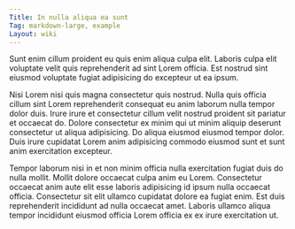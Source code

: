 ```yaml
---
Title: In nulla aliqua ea sunt
Tag: markdown-large, example
Layout: wiki
---
```

Sunt enim cillum proident eu quis enim aliqua culpa elit. Laboris culpa elit voluptate velit quis reprehenderit ad sint Lorem officia. Est nostrud sint eiusmod voluptate fugiat adipisicing do excepteur ut ea ipsum.

Nisi Lorem nisi quis magna consectetur quis nostrud. Nulla quis officia cillum sint Lorem reprehenderit consequat eu anim laborum nulla tempor dolor duis. Irure irure et consectetur cillum velit nostrud proident sit pariatur et occaecat do. Dolore consectetur ex minim qui ut minim aliquip deserunt consectetur ut aliqua adipisicing. Do aliqua eiusmod eiusmod tempor dolor. Duis irure cupidatat Lorem anim adipisicing commodo eiusmod sunt et sunt anim exercitation excepteur.

Tempor laborum nisi in et non minim officia nulla exercitation fugiat duis do nulla mollit. Mollit dolore occaecat culpa anim eu Lorem. Consectetur occaecat anim aute elit esse laboris adipisicing id ipsum nulla occaecat officia. Consectetur sit elit ullamco cupidatat dolore ea fugiat enim. Est duis reprehenderit incididunt ad nulla occaecat amet. Laboris ullamco aliqua tempor incididunt eiusmod officia Lorem officia ex ex irure exercitation ut.